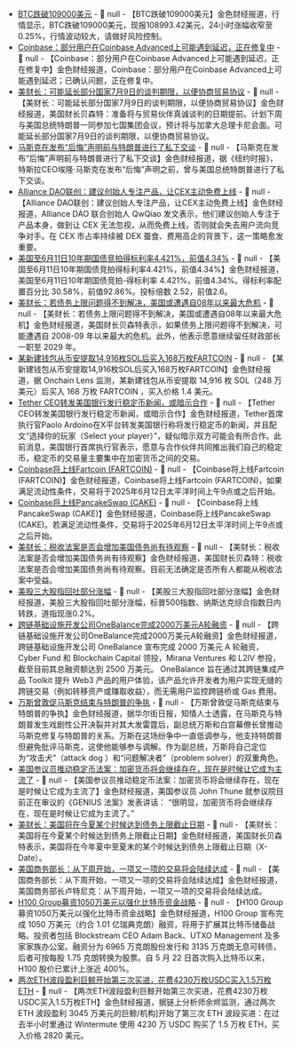- [BTC跌破109000美元]() - 📰 null - 【BTC跌破109000美元】金色财经报道，行情显示，BTC跌破109000美元，现报108993.42美元，24小时涨幅收窄至0.25%，行情波动较大，请做好风险控制。
- [Coinbase：部分用户在Coinbase Advanced上可能遇到延迟，正在修复中](https://flash.jin10.com/detail/20250612013938225800) - 📰 null - 【Coinbase：部分用户在Coinbase Advanced上可能遇到延迟，正在修复中】金色财经报道，Coinbase：部分用户在Coinbase Advanced上可能遇到延迟；已确认问题，正在修复中。
- [美财长：可能延长部分国家7月9日的谈判期限，以便协商贸易协议](https://flash.jin10.com/detail/20250612014116993800) - 📰 null - 【美财长：可能延长部分国家7月9日的谈判期限，以便协商贸易协议】金色财经报道，美国财长贝森特：准备将与贸易伙伴真诚谈判的日期提前。计划下周与美国总统特朗普一同参加七国集团会议，预计将与加拿大总理卡尼会面。可能延长部分国家7月9日的谈判期限，以便协商贸易协议。
- [马斯克在发布“后悔”声明前与特朗普进行了私下交谈](https://flash.jin10.com/detail/20250612013759135800) - 📰 null - 【马斯克在发布“后悔”声明前与特朗普进行了私下交谈】金色财经报道，据《纽约时报》，特斯拉CEO埃隆·马斯克在发布“后悔”声明之前，曾与美国总统特朗普进行了私下交谈。
- [Alliance DAO联创：建议创始人专注产品，让CEX主动免费上线](https://x.com/QwQiao/status/1932778706218401867) - 📰 null - 【Alliance DAO联创：建议创始人专注产品，让CEX主动免费上线】金色财经报道，Alliance DAO 联合创始人 QwQiao 发文表示，他们建议创始人专注于产品本身，做到让 CEX 无法忽视，从而免费上线，否则就会失去用户流向竞争对手。在 CEX 市占率持续被 DEX 蚕食、费用高企的背景下，这一策略愈发重要。
- [美国至6月11日10年期国债竞拍得标利率4.421%，前值4.34%](https://flash.jin10.com/detail/20250612010209198800) - 📰 null - 【美国至6月11日10年期国债竞拍得标利率4.421%，前值4.34%】金色财经报道，美国至6月11日10年期国债竞拍-得标利率 4.421%，前值4.34%。得标利率配置百分比 30.58%，前值92.86%。投标倍数 2.52，前值2.6。
- [美财长：若债务上限问题得不到解决，美国或遭遇自08年以来最大危机](https://flash.jin10.com/detail/20250612005557395800) - 📰 null - 【美财长：若债务上限问题得不到解决，美国或遭遇自08年以来最大危机】金色财经报道，美国财长贝森特表示，如果债务上限问题得不到解决，可能遭遇自 2008-09 年以来最大的危机。此外，他表示愿意继续留任财政部长一职至 2029 年。
- [某新建钱包从币安提取14,916枚SOL后买入168万枚FARTCOIN](https://x.com/OnchainLens/status/1932846334077485474) - 📰 null - 【某新建钱包从币安提取14,916枚SOL后买入168万枚FARTCOIN】金色财经报道，据 Onchain Lens 监测，某新建钱包从币安提取 14,916 枚 SOL（248 万美元）后买入 168 万枚 FARTCOIN ，买入价格 1.4 美元。
- [Tether CEO转发美国银行发行稳定币新闻，或暗示合作](https://x.com/paoloardoino/status/1932828223370395668) - 📰 null - 【Tether CEO转发美国银行发行稳定币新闻，或暗示合作】金色财经报道，Tether首席执行官Paolo Ardoino在X平台转发美国银行称将发行稳定币的新闻，并且配文“选择你的玩家（Select your player）”，疑似暗示双方可能会有所合作。此前消息，美国银行首席执行官表示，愿意与合作伙伴共同推出我们自己的稳定币，稳定币的交易量主要集中在加密货币之间的交易。
- [Coinbase将上线Fartcoin (FARTCOIN)](https://x.com/CoinbaseAssets/status/1932838181533065241) - 📰 null - 【Coinbase将上线Fartcoin (FARTCOIN)】金色财经报道，Coinbase将上线Fartcoin (FARTCOIN)，如果满足流动性条件，交易将于2025年6月12日太平洋时间上午9点或之后开始。
- [Coinbase将上线PancakeSwap (CAKE)](https://x.com/CoinbaseAssets/status/1932835621334106284) - 📰 null - 【Coinbase将上线PancakeSwap (CAKE)】金色财经报道，Coinbase将上线PancakeSwap (CAKE)。若满足流动性条件，交易将于2025年6月12日太平洋时间上午9点或之后开始。
- [美财长：税收法案是否会增加美国债务尚有待观察](https://flash.jin10.com/detail/20250611234127543800) - 📰 null - 【美财长：税收法案是否会增加美国债务尚有待观察】金色财经报道，美国财长贝森特：税收法案是否会增加美国债务尚有待观察。目前无法确定是否所有人都能从税收法案中受益。
- [美股三大股指回吐部分涨幅]() - 📰 null - 【美股三大股指回吐部分涨幅】金色财经报道，美股三大股指回吐部分涨幅，标普500指数、纳斯达克综合指数日内转跌，道指现涨0.2%。
- [跨链基础设施开发公司OneBalance完成2000万美元A轮融资](https://www.theblock.co/post/357668/cyber-fund-and-blockchain-capital-lead-20-million-series-a-for-cross-chain-infrastructure-firm-onebalance) - 📰 null - 【跨链基础设施开发公司OneBalance完成2000万美元A轮融资】金色财经报道，跨链基础设施开发公司 OneBalance 宣布完成 2000 万美元 A 轮融资，Cyber Fund 和 Blockchain Capital 领投，Mirana Ventures 和 L2IV 参投，截至目前其总融资额达到 2500 万美元。 OneBalance 旨在通过其跨链集成产品 Toolkit 提升 Web3 产品的用户体验，该产品允许开发者为用户实现无缝的跨链交易（例如转移资产或赚取收益），而无需用户监控跨链桥或 Gas 费用。
- [万斯曾敦促马斯克结束与特朗普的争执](https://flash.jin10.com/detail/20250611235546588800) - 📰 null - 【万斯曾敦促马斯克结束与特朗普的争执】金色财经报道，据华尔街日报，知情人士透露，在马斯克与特朗普发生戏剧性公开决裂并对其大发雷霆后，副总统万斯和白宫幕僚长曾推动马斯克修复与特朗普的关系。万斯在这场纷争中一直低调参与，他支持特朗普但避免批评马斯克，这使他能够参与调解。作为副总统，万斯将自己定位为“攻击犬”（attack dog ）和“问题解决者”（problem solver）的双重角色。
- [美国参议员推动稳定币法案：加密货币将会继续存在，现在是时候让它成为主流了](https://x.com/BTCTN/status/1932823396842418246) - 📰 null - 【美国参议员推动稳定币法案：加密货币将会继续存在，现在是时候让它成为主流了】金色财经报道，美国参议员 John Thune 就参议院目前正在审议的《GENIUS 法案》发表讲话：  “很明显，加密货币将会继续存在，现在是时候让它成为主流了。”
- [美财长：美国将在今夏某个时候达到债务上限截止日期](https://flash.jin10.com/detail/20250611234818325800) - 📰 null - 【美财长：美国将在今夏某个时候达到债务上限截止日期】金色财经报道，美国财长贝森特表示，美国将在今年夏中至夏末的某个时候达到债务上限截止日期（X-Date）。
- [美国商务部长：从下周开始，一项又一项的交易将会陆续达成](https://flash.jin10.com/detail/20250611231544945800) - 📰 null - 【美国商务部长：从下周开始，一项又一项的交易将会陆续达成】金色财经报道，美国商务部长卢特尼克：从下周开始，一项又一项的交易将会陆续达成。
- [H100 Group募资1050万美元以强化比特币资金战略](https://www.coindesk.com/business/2025/06/11/swedens-h100-group-rallies-another-30-after-raising-10m-for-bitcoin-treasury-strategy) - 📰 null - 【H100 Group募资1050万美元以强化比特币资金战略】金色财经报道，H100 Group 宣布完成 1050 万美元（约合 1.01 亿瑞典克朗）融资，将用于扩展其比特币储备战略。投资者包括 Blockstream CEO Adam Back、UTXO Management 及多家家族办公室。融资分为 6965 万克朗股份发行和 3135 万克朗无息可转债，后者可按每股 1.75 克朗转换为股票。自 5 月 22 日首次购入比特币以来，H100 股价已累计上涨近 400%。
- [两次ETH波段盈利巨鲸开始第三次买进，花费4230万枚USDC买入1.5万枚ETH](https://x.com/EmberCN/status/1932816628464689545) - 📰 null - 【两次ETH波段盈利巨鲸开始第三次买进，花费4230万枚USDC买入1.5万枚ETH】金色财经报道，据链上分析师余烬监测，通过两次 ETH 波段盈利 3045 万美元的巨鲸/机构]开始了第三次 ETH 波段买进：在过去半小时里通过 Wintermute 使用 4230 万 USDC 购买了 1.5 万枚 ETH，买入价格 2820 美元。
